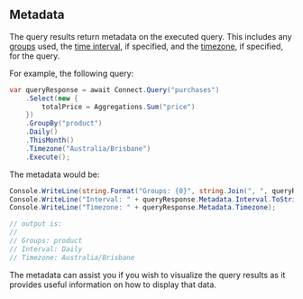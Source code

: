 ## Metadata

The query results return metadata on the executed query.  This includes any [groups](#group-by) used, the [time interval](#time-intervals), if specified,
and the [timezone](#timezones), if specified, for the query.

For example, the following query:

```csharp
var queryResponse = await Connect.Query("purchases")
	.Select(new {
		totalPrice = Aggregations.Sum("price")
	})
	.GroupBy("product")
	.Daily()
	.ThisMonth()
	.Timezone("Australia/Brisbane")
	.Execute();
```

The metadata would be:

```csharp
Console.WriteLine(string.Format("Groups: {0}", string.Join(", ", queryResponse.Metadata.Groups.ToArray())));
Console.WriteLine("Interval: " + queryResponse.Metadata.Interval.ToString());
Console.WriteLine("Timezone: " + queryResponse.Metadata.Timezone);

// output is:
//
// Groups: product
// Interval: Daily
// Timezone: Australia/Brisbane
```

The metadata can assist you if you wish to visualize the query results as it provides useful information on how to display that data.
